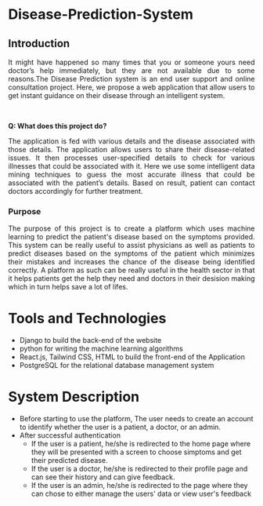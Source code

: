 <h1>Disease-Prediction-System</h1>

<h2>Introduction</h2>
<p align = "justify">
It might have happened so many times that you or
someone yours need doctor’s help immediately, but
they are not available due to some reasons.The
Disease Prediction system is an end user support
and online consultation project. Here, we propose a
web application that allow users to get instant
guidance on their disease through an intelligent
system.</p><br>

**Q: What does this project do?**

<p align = "justify">The application is fed with various details
and the disease associated with those
details. The application allows users to
share their disease-related issues. It then
processes user-specified details to check for
various illnesses that could be associated
with it. Here we use some intelligent data
mining techniques to guess the most
accurate illness that could be associated
with the patient’s details. Based on result,
patient can contact doctors accordingly for
further treatment. </p>

<h3>Purpose</h3>
<p align = "justify">The purpose of this project is to
create a platform which uses
machine learning to predict the
patient's disease based on the
symptoms provided. This system
can be really useful to assist
physicians as well as patients to
predict diseases based on the
symptoms of the patient which
minimizes their mistakes and
increases the chance of the
disease being identified correctly.
A platform as such can be really
useful in the health sector in that
it helps patients get the help they
need and doctors in their desision
making which in turn helps save
a lot of lifes.</p>

<h1>Tools and Technologies</h1>
<ul>
  <li>Django to build the back-end of the website</li>
  <li>python for writing the machine learning algorithms</li>
  <li>React.js, Tailwind CSS, HTML to build the front-end of the Application</li>
  <li>PostgreSQL for the relational database management system</li>
</ul>

<h1>System Description</h1>
<ul>
  <li>Before starting to use the platform, The user needs to create an account to identify whether the user is a patient, a doctor, or an admin.</li>
  <li>
    After successful authentication
    <ul>
      <li>If the user is a patient, he/she is redirected to the home page where they will be presented with a screen to choose simptoms and get their predicted disease.</li>
      <li>If the user is a doctor, he/she is redirected to their profile page and can see their history and can give feedback.</li>
      <li>If the user is an admin, he/she is redirected to the page where they can chose to either manage the users' data or view user's feedback</li>
    </ul>
  </li>
</ul>





